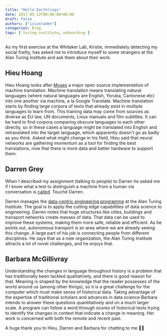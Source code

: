```yaml
---
title: "Hello Earthlings"
date: 2017-05-12T00:00:00+00:00
draft: false
authors: ["islastaden"]
categories: blog
tags: [ turing-institute, onboarding ]
---
```


As my first exercise at the Whitaker Lab, Kirstie, immediately detecting my social frailty, has asked me to introduce myself to some strangers at the Alan Turing Institute and ask them about their work.

## Hieu Hoang

Hieu Hoang looks after [Moses](http://www.statmt.org/moses/) a major open source implementation of machine translation. Machine translation means translating natural languages (where natural languages are English, Yoruba, Cantonese etc) into one another via machine, a la Google Translate.
Machine translation starts by finding large corpora of texts that already exist in multiple languages to learn from. This training data may come from sources as diverse as EU law, UN documents, Linux manuals and film subtitles. It can be hard to find corpora comparing obscure languages to each other directly, so in these cases a language might be translated into English and retranslated into the target language, which apparently doesn't go as badly as you think. Asked what might change in his field, Hieu said that neural networks are gathering momentum as a tool for finding the best translations, now that there is more data and better hardware to support them.

## Darren Grey

When I described my assignment (talking to people) to Darren he asked me if I know what a test to distinguish a machine from a human via conversation is [called](https://en.wikipedia.org/wiki/Turing_test). Touché Darren.

Darren manages the [data-centric engineering programme](http://www.turing.ac.uk/research_projects/programme-data-centric-engineering/) at the Alan Turing Institute. The goal is to apply the cutting edge capabilities of data science to engineering. Darren notes that huge structures like cities, buildings and transport networks create masses of data. That data can be used to improve these systems, making them more safe, reliable and efficient. As he points out, autonomous transport is an area where we are already seeing this change. A large part of his job is connecting people from different disciplines. He says that as a new organization, the Alan Turing Institute attracts a lot of novel challenges, and he enjoys that.

## Barbara McGillivray

Understanding the changes in language throughout history is a problem that has traditionally been tackled qualitatively, and there is good reason for that. Meaning is shaped by the knowledge that the reader possesses of the world around us (among other things), so it is a great challenge for the computer which must make sense of historical data. Taking advantage of the expertise of traditional scholars and advances in data science Barbara intends to answer these questions quantitatively and on a much larger scale. A program can follow a word through scores of historical texts trying to identify the changes in context that indicate a change in meaning. Her work is concerned with both the remote and recent past.

A huge thank you to Hieu, Darren and Barbara for chatting to me 🎉✨
